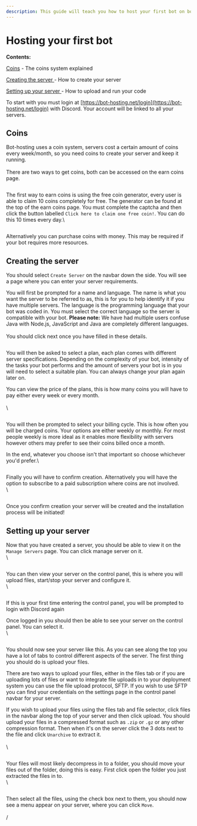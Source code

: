 ```yaml
---
description: This guide will teach you how to host your first bot on bot-hosting.net
---
```


# Hosting your first bot

**Contents:**

[Coins](https://wiki.bot-hosting.net/guides/hosting-your-first-bot#coins) - The coins system explained

[Creating the server ](https://wiki.bot-hosting.net/guides/hosting-your-first-bot#creating-the-server)- How to create your server

[Setting up your server ](https://wiki.bot-hosting.net/guides/hosting-your-first-bot#setting-up-your-server)- How to upload and run your code

To start with you must login at [https://bot-hosting.net/login](https://bot-hosting.net/login) with Discord. Your account will be linked to all your servers.

## Coins <a href="#coins" id="coins"></a>

Bot-hosting uses a coin system, servers cost a certain amount of coins every week/month, so you need coins to create your server and keep it running.\
\
There are two ways to get coins, both can be accessed on the earn coins page.

<figure><img src="../.gitbook/assets/hosting1.png" alt=""><figcaption></figcaption></figure>

The first way to earn coins is using the free coin generator, every user is able to claim 10 coins completely for free. The generator can be found at the top of the earn coins page. You must complete the captcha and then click the button labelled `Click here to claim one free coin!`. You can do this 10 times every day.\


<figure><img src="../.gitbook/assets/hosting2.png" alt=""><figcaption></figcaption></figure>

Alternatively you can purchase coins with money. This may be required if your bot requires more resources.



## Creating the server <a href="#creating-the-server" id="creating-the-server"></a>

You should select `Create Server` on the navbar down the side. You will see a page where you can enter your server requirements.

You will first be prompted for a name and language. The name is what you want the server to be referred to as, this is for you to help identify it if you have multiple servers. The language is the programming language that your bot was coded in. You must select the correct language so the server is compatible with your bot. **Please note:** We have had multiple users confuse Java with Node.js, JavaScript and Java are completely different languages.\
\
You should click next once you have filled in these details.

<figure><img src="../.gitbook/assets/hosting3.png" alt=""><figcaption></figcaption></figure>

You will then be asked to select a plan, each plan comes with different server specifications. Depending on the complexity of your bot, intensity of the tasks your bot performs and the amount of servers your bot is in you will need to select a suitable plan. You can always change your plan again later on.

You can view the price of the plans, this is how many coins you will have to pay either every week or every month.\
\
\


<figure><img src="../.gitbook/assets/hosting4.png" alt=""><figcaption></figcaption></figure>

You will then be prompted to select your billing cycle. This is how often you will be charged coins. Your options are either weekly or monthly. For most people weekly is more ideal as it enables more flexibility with servers however others may prefer to see their coins billed once a month.

In the end, whatever you choose isn't that important so choose whichever you'd prefer.\


<figure><img src="../.gitbook/assets/hosting5.png" alt=""><figcaption></figcaption></figure>

Finally you will have to confirm creation. Alternatively you will have the option to subscribe to a paid subscription where coins are not involved.\
\


<figure><img src="../.gitbook/assets/hosting6.png" alt=""><figcaption></figcaption></figure>

Once you confirm creation your server will be created and the installation process will be initiated!

## Setting up your server <a href="#setting-up-your-server" id="setting-up-your-server"></a>

Now that you have created a server, you should be able to view it on the `Manage Servers` page. You can click manage server on it.\
\


<figure><img src="../.gitbook/assets/hosting7.png" alt=""><figcaption></figcaption></figure>

You can then view your server on the control panel, this is where you will upload files, start/stop your server and configure it.\
\


<figure><img src="../.gitbook/assets/hosting8.png" alt=""><figcaption></figcaption></figure>

If this is your first time entering the control panel, you will be prompted to login with Discord again

Once logged in you should then be able to see your server on the control panel. You can select it.\
\


<figure><img src="../.gitbook/assets/hosting9.png" alt=""><figcaption></figcaption></figure>

You should now see your server like this. As you can see along the top you have a lot of tabs to control different aspects of the server. The first thing you should do is upload your files.

There are two ways to upload your files, either in the files tab or if you are uploading lots of files or want to integrate file uploads in to your deployment system you can use the file upload protocol, SFTP. If you wish to use SFTP you can find your credentials on the settings page in the control panel navbar for your server.

If you wish to upload your files using the files tab and file selector, click files in the navbar along the top of your server and then click upload. You should upload your files in a compressed format such as `.zip` or `.gz` or any other compression format. Then when it's on the server click the 3 dots next to the file and click `Unarchive` to extract it.\
\
\


<figure><img src="../.gitbook/assets/hosting10.png" alt=""><figcaption></figcaption></figure>

Your files will most likely decompress in to a folder, you should move your files out of the folder, doing this is easy. First click open the folder you just extracted the files in to.\
\


<figure><img src="../.gitbook/assets/hosting11.png" alt=""><figcaption></figcaption></figure>

Then select all the files, using the check box next to them, you should now see a menu appear on your server, where you can click `Move`.\
\
/
